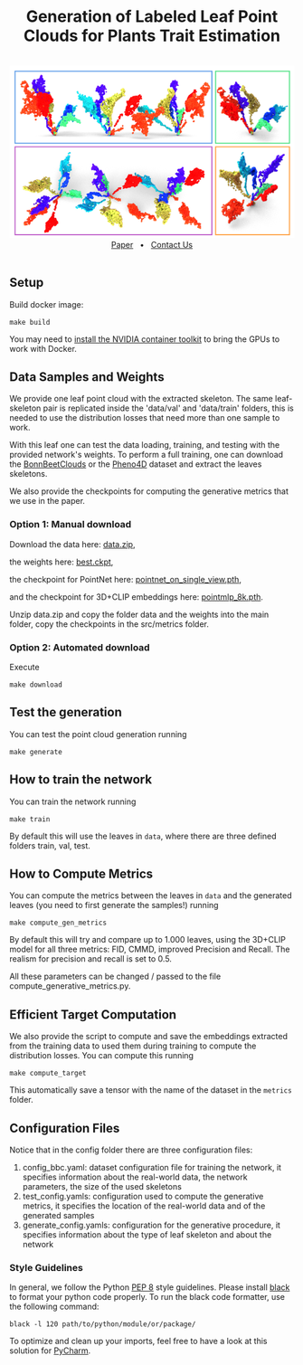 <div align="center">
    <h1>Generation of Labeled Leaf Point Clouds for Plants Trait Estimation</h1>
    <br />
    <img src='pics/qualitative.png'>
    <br />
    <a href=https://www.ipb.uni-bonn.de/wp-content/papercite-data/pdf/roggiolani2025pp-and-suppl.pdf>Paper</a>
    <span>&nbsp;&nbsp;•&nbsp;&nbsp;</span>
    <a href=https://github.com/PRBonn/3dLeafLabGen/issues>Contact Us</a>
  <br />
  <br />
</div>

## Setup

Build docker image:

```commandline
make build
```

You may need to [install the NVIDIA container toolkit](https://docs.nvidia.com/datacenter/cloud-native/container-toolkit/latest/install-guide.html) to bring the GPUs to work with Docker.

## Data Samples and Weights

We provide one leaf point cloud with the extracted skeleton. The same leaf-skeleton pair is replicated inside the 'data/val' and 'data/train' folders, this is needed to use the distribution losses that need more than one sample to work.

With this leaf one can test the data loading, training, and testing with the provided network's weights. To perform a full training, one can download the [BonnBeetClouds](https://bonnbeetclouds3d.ipb.uni-bonn.de/) or the [Pheno4D](https://www.ipb.uni-bonn.de/data/pheno4d/index.html) dataset and extract the leaves skeletons. 

We also provide the checkpoints for computing the generative metrics that we use in the paper.

### Option 1: Manual download
Download the data here: [data.zip](https://www.ipb.uni-bonn.de/html/projects/roggiolani2025pp/data.zip),

the weights here: [best.ckpt](https://www.ipb.uni-bonn.de/html/projects/roggiolani2025pp/best.ckpt),

the checkpoint for PointNet here: [pointnet_on_single_view.pth](https://www.ipb.uni-bonn.de/html/projects/roggiolani2025pp/pointnet_on_single_view.pth),

and the checkpoint for 3D+CLIP embeddings here: [pointmlp_8k.pth](https://www.ipb.uni-bonn.de/html/projects/roggiolani2025pp/pointmlp_8k.pth).

Unzip data.zip and copy the folder data and the weights into the main folder, copy the checkpoints in the src/metrics folder.

### Option 2: Automated download

Execute
```commandline
make download
```

## Test the generation

You can test the point cloud generation running

```commandline
make generate
```

## How to train the network 

You can train the network running 

```commandline
make train
```

By default this will use the leaves in `data`, where there are three defined folders train, val, test.

## How to Compute Metrics

You can compute the metrics between the leaves in `data` and the generated leaves (you need to first generate the samples!) running

```commandline
make compute_gen_metrics
```

By default this will try and compare up to 1.000 leaves, using the 3D+CLIP model for all three metrics: FID, CMMD, improved Precision and Recall. The realism for precision and recall is set to 0.5. 

All these parameters can be changed / passed to the file compute_generative_metrics.py.

## Efficient Target Computation

We also provide the script to compute and save the embeddings extracted from the training data to used them during training to compute the distribution losses. You can compute this running 

```commandline
make compute_target
```

This automatically save a tensor with the name of the dataset in the `metrics` folder.  

## Configuration Files

Notice that in the config folder there are three configuration files:

1. config_bbc.yaml: dataset configuration file for training the network, it specifies information about the real-world data, the network parameters, the size of the used skeletons
2. test_config.yamls: configuration used to compute the generative metrics, it specifies the location of the real-world data and of the generated samples
3. generate_config.yamls: configuration for the generative procedure, it specifies information about the type of leaf skeleton and about the network


### Style Guidelines

In general, we follow the Python [PEP 8](https://www.python.org/dev/peps/pep-0008/) style guidelines. Please install [black](https://pypi.org/project/black/) to format your python code properly.
To run the black code formatter, use the following command:

```commandline
black -l 120 path/to/python/module/or/package/
```

To optimize and clean up your imports, feel free to have a look at this solution for [PyCharm](https://www.jetbrains.com/pycharm/guide/tips/optimize-imports/).

